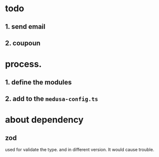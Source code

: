 # todo
## 1. send email

## 2. coupoun

# process.
## 1. define the modules

## 2. add to the `medusa-config.ts`

# about dependency

## zod
used for validate the type.
and in different version. It would cause trouble.